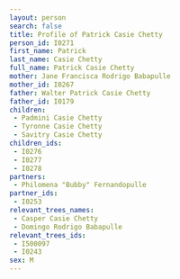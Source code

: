 ```yaml
---
layout: person
search: false
title: Profile of Patrick Casie Chetty
person_id: I0271
first_name: Patrick
last_name: Casie Chetty
full_name: Patrick Casie Chetty
mother: Jane Francisca Rodrigo Babapulle
mother_id: I0267
father: Walter Patrick Casie Chetty
father_id: I0179
children:
 - Padmini Casie Chetty
 - Tyronne Casie Chetty
 - Savitry Casie Chetty
children_ids:
 - I0276
 - I0277
 - I0278
partners:
 - Philomena "Bubby" Fernandopulle
partner_ids:
 - I0253
relevant_trees_names:
 - Casper Casie Chetty
 - Domingo Rodrigo Babapulle
relevant_trees_ids:
 - I500097
 - I0243
sex: M
---
```



